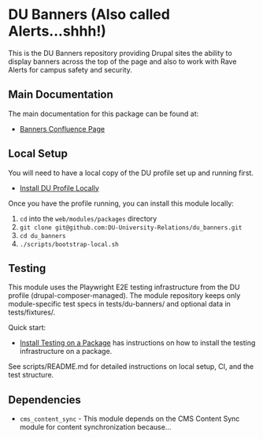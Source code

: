 # DU Banners (Also called Alerts...shhh!)

This is the DU Banners repository providing Drupal sites the ability to display banners across 
the top of the page and also to work with Rave Alerts for campus safety and security.

## Main Documentation

The main documentation for this package can be found at:

- [Banners Confluence Page](https://ducloudwiki.atlassian.net/wiki/x/CYB-Iw)

## Local Setup

You will need to have a local copy of the DU profile set up and running first.

- [Install DU Profile Locally](https://ducloudwiki.atlassian.net/wiki/x/F4DDRQ)

Once you have the profile running, you can install this module locally:

1. `cd` into the `web/modules/packages` directory
2. `git clone git@github.com:DU-University-Relations/du_banners.git`
3. `cd du_banners`
4. `./scripts/bootstrap-local.sh`

## Testing

This module uses the Playwright E2E testing infrastructure from the DU profile 
(drupal-composer-managed). The module repository keeps only module-specific test specs in 
tests/du-banners/ and optional data in tests/fixtures/.

Quick start:
- [Install Testing on a Package](https://ducloudwiki.atlassian.net/wiki/x/F4DDRQ) has 
  instructions on how to install the testing infrastructure on a package.

See scripts/README.md for detailed instructions on local setup, CI, and the test structure.

## Dependencies

- `cms_content_sync` - This module depends on the CMS Content Sync module for content 
  synchronization because...

